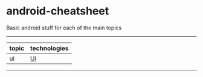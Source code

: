 # android-cheatsheet
Basic android stuff for each of the main topics 

---
| topic | technologies |
| ----- | ------------ |
| ui | [Ui](./ui.md) |
---

